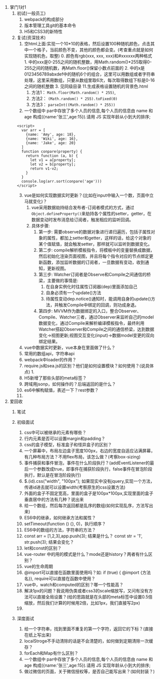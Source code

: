 1. 掌门1对1
    1. 初试(一般员工)
        1. webpack的构成部分
        2. 版本管理工具git的基本命令
        3. H5和CSS3的新特性
    2. 复试(资深技术)
        1. 空html上面:实现一个10*10的表格，然后设置100种随机颜色，点击其中一个格子，当前颜色不变，其他的颜色都会变。(考查重点就是如何实现随机色，取整)
            0. 颜色有rgb(xxx, xxx, xxx)和#xxxxxx两种格式
                1. 中的xxx是0-255之间的随机整数，用Math.random()*255取得0-255之间的随机数，再Math.floor()保留小数点前面的
                2. 中的x是0123456789abxdef中的随机6个的组合，这里可以用数组或者字符串处理，这里采用数组，只要从数组里取6次，每次取得数组下标是0-16之间的随机整数
                3. 见同级目录 11.生成表格设置随机的背景色.html
            1. 方法1： `Math.floor(Math.random() * 255)`,
            2. 方法2： `(Math.random() * 255).toFixed(0)`
            3. 方法3： `parseInt((Math.random() * 255))`
        2. 一个数组中 par中存放了多个人员的信息,每个人员的信息由 name 和 age 构成({name:'张三',age:15}).请用 JS 实现年龄从小到大的排序;
          ```
          <script>
            var arr = [
              {name: 'Amy', age: 18},
              {name: 'Wiki', age: 16},
              {name: 'Jake', age: 20}
            ]
            function conpare(property) {
              return function (a, b) {
                let v1 = a[property];
                let v2 = b[property];
                return v1-v2;
              }
            }
            console.log(arr.sort(conpare('age')))
          </script>
          ```
        3. vue是如何实现数据实时更新？(比如在input中输入一个数，页面中立马就变化)？
            1. vue采用数据劫持结合发布者-订阅者模式的方式，通过`Object.defineProperty()`来劫持各个属性的setter，getter，在数据变动时发布消息给订阅者，触发相应的监听回调。
            2. 具体步骤:
                1. 第一步: 需要observe的数据对象进行递归遍历，包括子属性对象的属性，都加上setter和getter，这样的话，给这个对象的某个值赋值，就会触发setter，那样就可以监听到数据变化。
                2. 第二步: compile解析模板指令，将模板中的变量替换成数据，然后初始化渲染页面视图，并且将每个指令对应的节点绑定更新函数，添加监听数据的订阅者，一旦数据有变动，收到通知，更新视图。
                3. 第三步: Watcher订阅者是Observe和Compile之间通信的桥梁，主要做的事情是:
                    1. 在自身实例化时往属性订阅器(dep)里面添加自己
                    2. 自身必须有一个update()方法
                    3. 待属性变动dep.notice()通知时，能调用自身的update()方法，并触发Compile中绑定的回调，则功成身退。
                4. 第四步: MVVM作为数据绑定的入口，整合Observer、Compile、Watcher三者，通过Observer来监听自己的model数据变化，通过Compile来解析编译模板指令，最终利用Watcher搭起Observer和Compile之间的通信桥梁，达到数据变化->视图更新;视图交互变化(input)->数据model变更的双向绑定结果。
        4. vue中数据实时更新，vue本身在里面做了什么？
        5. 常用的数组api，字符串api
        6. webpack中loader的作用？
        7. require.js和sea.js的区别？他们是如何设置模块？如何使用？(说具体点)
            1. 
        8. H5新增了那些头部的meta标签？
        9. 跨域用jsonp，如何操作的？后端返回的是什么？
        10. es6中解构赋值，表述一下？rest参数？
        11. 
2. 爱回收
    1. 笔试
    2. 初级面试
        1. css中可以被继承的元素有哪些？
        2. 行内元素是否可以设置margin和padding？
        3. css的盒子模型，标准盒子和怪异盒子的区别？
        4. 一个屏幕中，布局左边盒子宽度100px，右边的宽度自适应沾满屏幕，有几种布局方法？不用flex布局，该怎么做？(考察box-sizing)
        5. 事件捕获和事件冒泡，事件在什么阶段执行？(addEventListener的最后一个参数改成true，即事件在捕获阶段执行，false事件在冒泡阶段执行，默认是在冒泡阶段执行)
        6. $.(id).css("width", "100px");  如果现实中没有jquery,实现一个方法，传递id进去就可以设置width(考察原生的css设置方法)
        7. 外面的盒子不固定宽高，里面的盒子是100px*100px,实现里面的盒子垂直居中的方法有几种？说出来
        8. 给一个数组，然后每次返回都是乱序的数组(如何实现乱序，方法写出来)
        9. ES6中的继承，如何继承方法和属性？
        10. setTimeout(function () {}, 0)，执行顺序？
        11. ES6中的数组的方法，字符串的方法？
        12. const arr = [1,2,3],app.push(3); 结果是什么？ const str = '1', str.push(3); 结果会变化？
        13. let和const的区别？
        14. vue-router 中的用的模式是什么？mode还是history？两者有什么区别？
        15. vue的生命周期
        16. @import可以直接在函数里面使用吗？如: if (true) { @import {方法名}}, require可以直接在函数中使用？
        17. vue中，watch和computed的区别？哪一个性能高？
        18. 解决1px的问题？我说用伪类或者css3的scale缩放写，又问有没有方法可以直接全局设置？(给的思路就是在头部的meta标签中设置0.5倍缩放，然后我们计算的时候用2倍，比如1px，我们直接写2px)
        19. 

    3. 深度面试
        1. 给一个字符串，找到里面不重复的第一个字符，返回它的下标？(直接在纸上写出来)
        2. localStroge不手动清除的话是不会清楚的，如何做到定期清除一次缓存？
        3. forEach和Map有什么区别？
        4. 一个数组中 par中存放了多个人员的信息,每个人员的信息由 name 和 age 构成({name:'张三',age:15}).请用 JS 实现年龄从小到大的排序;
        5. 做过微信的页面，关于微信授权等，是否自己能写出来？(如何封装？)

